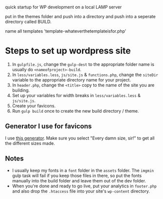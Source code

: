 quick startup for WP development on a local LAMP server

put in the themes folder and push into a directory and push into a seperate directory called BUILD.

name all templates 'template-whateverthetemplateisfor.php'


Steps to set up wordpress site
==============================

1. In `gulpfile.js`, change the `gulp-dest` to the appropriate folder name is usually do `<nameofproject>-build`.
2. In `less/variables.less`, `js/site.js` & `functions.php`, change the `siteDir` variable to the appropriate directory name for your project.
3. In `header.php`, change the `<title>` copy to the name of the site you are building.
4. Set up your variables for width breaks in `less/variables.less` & `js/site.js`.
5. Create your favicons.
6. Run `gulp build` once to create the new build directory / theme. 

Generator I use for favicons
----------------------------

I use [this generator](http://www.favicomatic.com/). Make sure you select "Every damn size, sir!" to get all the different sizes made.


Notes
-----

* I usually keep my fonts in a `font` folder in the `assets` folder. The `imgmin` gulp task will fail if you keep those files in there, so put the fonts manually into the build folder and leave them out of the dev folder.
* When you're done and ready to go live, put your analytics in `footer.php` and also drop the `.htaccess` file into your site's `wp-content` directory.
